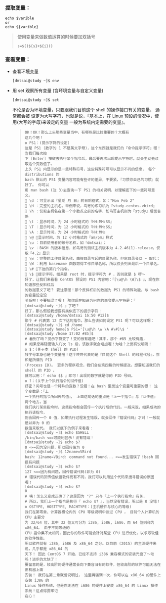 ### 提取变量：

```
echo $varible
or
echo ${varible}
```

> 使用变量来做数值运算的时候要加双括号
>
> ```
> s=$((${s}+${i}))
> ```

### 查看变量：

* 查看环境变量
  ```
  [dmtsai@study ~]$ env
  ```
* 用 set 观察所有变量 \(含环境变量与自定义变量\)

  ```
  [dmtsai@study ~]$ set
  ```

  不论是否为环境变量，只要跟我们目前这个 shell 的操作接口有关的变量， 通常都会被 设定为大写字符，也就是说，『基本上，在 Linux 预设的情况中，使用{大写的字母}来设定的变量 一般为系统内定需要的变量』。

  > ```
  > OK！OK！那么上头那些变量当中，有哪些是比较重要的？大概有
  > 这几个吧！
  > o PS1：(提示字符的设定)
  > 这是 PS1 (数字的 1 不是英文字母)，这个东西就是我们的『命令提示字符』喔！ 当我们每次按
  > 下 [Enter] 按键去执行某个指令后，最后要再次出现提示字符时，就会主动去读取这个变数值了。
  > 上头 PS1 内显示的是一些特殊符号，这些特殊符号可以显示不同的信息， 每个 distributions 的
  > bash 默认的 PS1 变量内容可能有些许的差异，不要紧，『习惯你自己的习惯』就好了。 你可以
  > 用 man bash (注 3)去查询一下 PS1 的相关说明，以理解底下的一些符号意义。
  >  \d ：可显示出『星期 月 日』的日期格式，如："Mon Feb 2"
  >  \H ：完整的主机名。举例来说，鸟哥的练习机为『study.centos.vbird』
  >  \h ：仅取主机名在第一个小数点之前的名字，如鸟哥主机则为『study』后面省略
  >  \t ：显示时间，为 24 小时格式的『HH:MM:SS』
  >  \T ：显示时间，为 12 小时格式的『HH:MM:SS』
  >  \A ：显示时间，为 24 小时格式的『HH:MM』
  >  \@ ：显示时间，为 12 小时格式的『am/pm』样式
  >  \u ：目前使用者的账号名称，如『dmtsai』；
  >  \v ：BASH 的版本信息，如鸟哥的测试主机版本为 4.2.46(1)-release，仅取『4.2』显示
  >  \w ：完整的工作目录名称，由根目录写起的目录名称。但家目录会以 ~ 取代；
  >  \W ：利用 basename 函数取得工作目录名称，所以仅会列出最后一个目录名。
  >  \# ：下达的第几个指令。
  >  \$ ：提示字符，如果是 root 时，提示字符为 # ，否则就是 $ 啰～
  > 好了，让我们来看看 CentOS 预设的 PS1 内容吧：『[\u@\h \W]\$ 』，现在你知道那些反斜杠后
  > 的数据意义了吧？ 要注意喔！那个反斜杠后的数据为 PS1 的特殊功能，与 bash 的变量设定没
  > 关系啦！不要搞混了喔！ 那你现在知道为何你的命令提示字符是：『 [dmtsai@study ~]$ 』了吧？
  > 好了，那么假设我想要有类似底下的提示字符：
  > [dmtsai@study /home/dmtsai 16:50 #12]$
  > 那个 # 代表第 12 次下达的指令。那么应该如何设定 PS1 呢？可以这样啊：
  > [dmtsai@study ~]$ cd /home
  > [dmtsai@study home]$ PS1='[\u@\h \w \A #\#]\$ '
  > [dmtsai@study /home 17:02 #85]$
  > # 看到了吗？提示字符变了！变的很有趣吧！其中，那个 #85 比较有趣，
  > # 如果您再随便输入几次 ls 后，该数字就会增加喔！为啥？上面有说明滴！
  > o $：(关于本 shell 的 PID)
  > 钱字号本身也是个变量喔！这个咚咚代表的是『目前这个 Shell 的线程代号』，亦即是所谓的 PID
  > (Process ID)。 更多的程序观念，我们会在第四篇的时候提及。想要知道我们的 shell 的 PID ，
  > 就可以用：『 echo $$ 』即可！出现的数字就是你的 PID 号码。
  > o ?：(关于上个执行指令的回传值)
  > 虾密？问号也是一个特殊的变数？没错！在 bash 里面这个变量可重要的很！ 这个变数是：『上
  > 一个执行的指令所回传的值』， 上面这句话的重点是『上一个指令』与『回传值』两个地方。当
  > 我们执行某些指令时，这些指令都会回传一个执行后的代码。一般来说，如果成功的执行该指令，
  > 则会回传一个 0 值，如果执行过程发生错误，就会回传『错误代码』才对！一般就是以非为 0 的
  > 数值来取代。 我们以底下的例子来看看：
  > [dmtsai@study ~]$ echo $SHELL
  > /bin/bash <==可顺利显示！没有错误！
  > [dmtsai@study ~]$ echo $?
  > 0 <==因为没问题，所以回传值为 0
  > [dmtsai@study ~]$ 12name=VBird
  > bash: 12name=VBird: command not found... <==发生错误了！bash 回报有问题
  > [dmtsai@study ~]$ echo $?
  > 127 <==因为有问题，回传错误代码(非为 0)
  > # 错误代码回传值依据软件而有不同，我们可以利用这个代码来搜寻错误的原因喔！
  > [dmtsai@study ~]$ echo $?
  > 0
  > # 咦！怎么又变成正确了？这是因为 "?" 只与『上一个执行指令』有关，
  > # 所以，我们上一个指令是执行『 echo $? 』，当然没有错误，所以是 0 没错！
  > o OSTYPE, HOSTTYPE, MACHTYPE：(主机硬件与核心的等级)
  > 我们在第零章、计算器概论内的 CPU 等级说明中谈过 CPU ， 目前个人计算机的 CPU 主要分
  > 为 32/64 位，其中 32 位又可分为 i386, i586, i686，而 64 位则称为 x86_64。 由于不同等级的
  > CPU 指令集不太相同，因此你的软件可能会针对某些 CPU 进行优化，以求取较佳的软件性能。
  > 所以软件就有 i386, i686 及 x86_64 之分。以目前 (2015) 的主流硬件来说，几乎都是 x86_64 的
  > 天下！ 因此 CentOS 7 开始，已经不支持 i386 兼容模式的安装光盘了～哇呜！进步的太快了！
  > 要留意的是，较高阶的硬件通常会向下兼容旧有的软件，但较高阶的软件可能无法在旧机器上面
  > 安装！ 我们在第二章就曾说明过， 这里再强调一次，你可以在 x86_64 的硬件上安装 i386 的
  > Linux 操作系统，但是你无法在 i686 的硬件上安装 x86_64 的 Linux 操作系统！这点得要牢记
  > 在心！
  > ```



